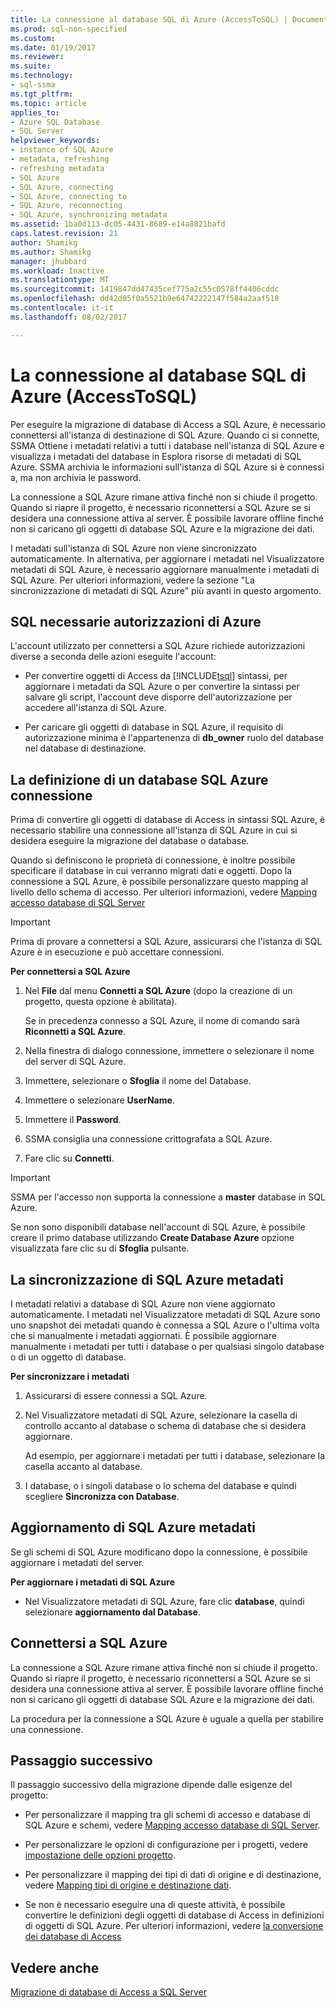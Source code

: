 ```yaml
---
title: La connessione al database SQL di Azure (AccessToSQL) | Documenti Microsoft
ms.prod: sql-non-specified
ms.custom: 
ms.date: 01/19/2017
ms.reviewer: 
ms.suite: 
ms.technology:
- sql-ssma
ms.tgt_pltfrm: 
ms.topic: article
applies_to:
- Azure SQL Database
- SQL Server
helpviewer_keywords:
- instance of SQL Azure
- metadata, refreshing
- refreshing metadata
- SQL Azure
- SQL Azure, connecting
- SQL Azure, connecting to
- SQL Azure, reconnecting
- SQL Azure, synchronizing metadata
ms.assetid: 1ba0d113-dc05-4431-8689-e14a8821bafd
caps.latest.revision: 21
author: Shamikg
ms.author: Shamikg
manager: jhubbard
ms.workload: Inactive
ms.translationtype: MT
ms.sourcegitcommit: 1419847dd47435cef775a2c55c0578ff4406cddc
ms.openlocfilehash: dd42d05f0a5521b9e64742222147f584a2aaf518
ms.contentlocale: it-it
ms.lasthandoff: 08/02/2017

---
```

# <a name="connecting-to-azure-sql-db-accesstosql"></a>La connessione al database SQL di Azure (AccessToSQL)
Per eseguire la migrazione di database di Access a SQL Azure, è necessario connettersi all'istanza di destinazione di SQL Azure. Quando ci si connette, SSMA Ottiene i metadati relativi a tutti i database nell'istanza di SQL Azure e visualizza i metadati del database in Esplora risorse di metadati di SQL Azure. SSMA archivia le informazioni sull'istanza di SQL Azure si è connessi a, ma non archivia le password.  
  
La connessione a SQL Azure rimane attiva finché non si chiude il progetto. Quando si riapre il progetto, è necessario riconnettersi a SQL Azure se si desidera una connessione attiva al server. È possibile lavorare offline finché non si caricano gli oggetti di database SQL Azure e la migrazione dei dati.  
  
I metadati sull'istanza di SQL Azure non viene sincronizzato automaticamente. In alternativa, per aggiornare i metadati nel Visualizzatore metadati di SQL Azure, è necessario aggiornare manualmente i metadati di SQL Azure. Per ulteriori informazioni, vedere la sezione "La sincronizzazione di metadati di SQL Azure" più avanti in questo argomento.  
  
## <a name="required-sql-azure-permissions"></a>SQL necessarie autorizzazioni di Azure  
L'account utilizzato per connettersi a SQL Azure richiede autorizzazioni diverse a seconda delle azioni eseguite l'account:  
  
-   Per convertire oggetti di Access da [!INCLUDE[tsql](../../includes/tsql_md.md)] sintassi, per aggiornare i metadati da SQL Azure o per convertire la sintassi per salvare gli script, l'account deve disporre dell'autorizzazione per accedere all'istanza di SQL Azure.  
  
-   Per caricare gli oggetti di database in SQL Azure, il requisito di autorizzazione minima è l'appartenenza di **db_owner** ruolo del database nel database di destinazione.  
  
## <a name="establishing-a-sql-azure-connection"></a>La definizione di un database SQL Azure connessione  
Prima di convertire gli oggetti di database di Access in sintassi SQL Azure, è necessario stabilire una connessione all'istanza di SQL Azure in cui si desidera eseguire la migrazione del database o database.  
  
Quando si definiscono le proprietà di connessione, è inoltre possibile specificare il database in cui verranno migrati dati e oggetti. Dopo la connessione a SQL Azure, è possibile personalizzare questo mapping al livello dello schema di accesso. Per ulteriori informazioni, vedere [Mapping accesso database di SQL Server](http://msdn.microsoft.com/en-us/69bee937-7b2c-49ee-8866-7518c683fad4)  
  
> [!IMPORTANT]  
> Prima di provare a connettersi a SQL Azure, assicurarsi che l'istanza di SQL Azure è in esecuzione e può accettare connessioni.  
  
**Per connettersi a SQL Azure**  
  
1.  Nel **File** dal menu **Connetti a SQL Azure** (dopo la creazione di un progetto, questa opzione è abilitata).  
  
    Se in precedenza connesso a SQL Azure, il nome di comando sarà **Riconnetti a SQL Azure**.  
  
2.  Nella finestra di dialogo connessione, immettere o selezionare il nome del server di SQL Azure.  
  
3.  Immettere, selezionare o **Sfoglia** il nome del Database.  
  
4.  Immettere o selezionare **UserName**.  
  
5.  Immettere il **Password**.  
  
6.  SSMA consiglia una connessione crittografata a SQL Azure.  
  
7.  Fare clic su **Connetti**.  
  
> [!IMPORTANT]  
> SSMA per l'accesso non supporta la connessione a **master** database in SQL Azure.  
  
Se non sono disponibili database nell'account di SQL Azure, è possibile creare il primo database utilizzando **Create Database Azure** opzione visualizzata fare clic su di **Sfoglia** pulsante.  
  
## <a name="synchronizing-sql-azure-metadata"></a>La sincronizzazione di SQL Azure metadati  
I metadati relativi a database di SQL Azure non viene aggiornato automaticamente. I metadati nel Visualizzatore metadati di SQL Azure sono uno snapshot dei metadati quando è connessa a SQL Azure o l'ultima volta che si manualmente i metadati aggiornati. È possibile aggiornare manualmente i metadati per tutti i database o per qualsiasi singolo database o di un oggetto di database.  
  
**Per sincronizzare i metadati**  
  
1.  Assicurarsi di essere connessi a SQL Azure.  
  
2.  Nel Visualizzatore metadati di SQL Azure, selezionare la casella di controllo accanto al database o schema di database che si desidera aggiornare.  
  
    Ad esempio, per aggiornare i metadati per tutti i database, selezionare la casella accanto al database.  
  
3.  I database, o i singoli database o lo schema del database e quindi scegliere **Sincronizza con Database**.  
  
## <a name="refreshing-sql-azure-metadata"></a>Aggiornamento di SQL Azure metadati  
Se gli schemi di SQL Azure modificano dopo la connessione, è possibile aggiornare i metadati del server.  
  
**Per aggiornare i metadati di SQL Azure**  
  
-   Nel Visualizzatore metadati di SQL Azure, fare clic **database**, quindi selezionare **aggiornamento dal Database**.  
  
## <a name="reconnecting-to-sql-azure"></a>Connettersi a SQL Azure  
La connessione a SQL Azure rimane attiva finché non si chiude il progetto. Quando si riapre il progetto, è necessario riconnettersi a SQL Azure se si desidera una connessione attiva al server. È possibile lavorare offline finché non si caricano gli oggetti di database SQL Azure e la migrazione dei dati.  
  
La procedura per la connessione a SQL Azure è uguale a quella per stabilire una connessione.  
  
## <a name="next-step"></a>Passaggio successivo  
Il passaggio successivo della migrazione dipende dalle esigenze del progetto:  
  
-   Per personalizzare il mapping tra gli schemi di accesso e database di SQL Azure e schemi, vedere [Mapping accesso database di SQL Server](http://msdn.microsoft.com/en-us/69bee937-7b2c-49ee-8866-7518c683fad4).  
  
-   Per personalizzare le opzioni di configurazione per i progetti, vedere [impostazione delle opzioni progetto](http://msdn.microsoft.com/en-us/0a7304df-2f35-4453-96ef-7ac83dea1167).  
  
-   Per personalizzare il mapping dei tipi di dati di origine e di destinazione, vedere [Mapping tipi di origine e destinazione dati](http://msdn.microsoft.com/en-us/b362a075-16e7-423f-b63f-e1e9f02844a9).  
  
-   Se non è necessario eseguire una di queste attività, è possibile convertire le definizioni degli oggetti di database di Access in definizioni di oggetti di SQL Azure. Per ulteriori informazioni, vedere [la conversione dei database di Access](http://msdn.microsoft.com/en-us/e0ef67bf-80a6-4e6c-a82d-5d46e0623c6c)  
  
## <a name="see-also"></a>Vedere anche  
[Migrazione di database di Access a SQL Server](http://msdn.microsoft.com/en-us/76a3abcf-2998-4712-9490-fe8d872c89ca)  
  

